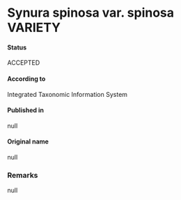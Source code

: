 Synura spinosa var. spinosa VARIETY
=======

#### Status
ACCEPTED

#### According to
Integrated Taxonomic Information System

#### Published in
null

#### Original name
null

### Remarks
null